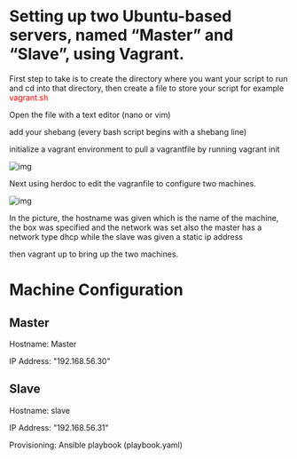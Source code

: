 # Setting up two Ubuntu-based servers, named “Master” and “Slave”, using Vagrant.

First step to take is to create the directory where you want your script to run and cd into that directory, then create a file to store your script for example <span style="color: red;">vagrant.sh</span>

Open the file with a text editor (nano or vim)

add your shebang (every bash script begins with a shebang line)

initialize a vagrant environment to pull a vagrantfile by running vagrant init

![img](/pngs/intial.png)

Next using herdoc to edit the vagranfile to configure two machines.

![img](/pngs/box-creation.png)

In the picture, the hostname was given which is the name of the machine, the box was specified and the network was set also the master has a network type dhcp while the slave was given a static ip address

then vagrant up to bring up the two machines.

# Machine Configuration

## Master

Hostname: Master

IP Address: "192.168.56.30"

## Slave

Hostname: slave

IP Address: "192.168.56.31"

Provisioning: Ansible playbook (playbook.yaml)
